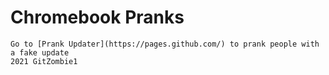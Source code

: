 # Chromebook Pranks
```
Go to [Prank Updater](https://pages.github.com/) to prank people with a fake update
2021 GitZombie1
```

